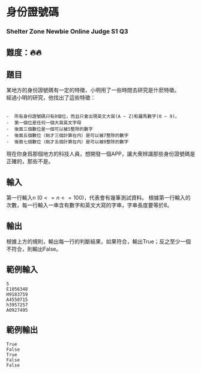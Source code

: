 # 身份證號碼
### Shelter Zone Newbie Online Judge S1 Q3

## 難度：🔥🔥

## 題目

某地方的身份證號碼有一定的特徵，小明用了一些時間去研究是什麽特徵。<br>
經過小明的研究，他找出了這些特徵：<br>
<br>
```
-  所有身份證號碼只有8個位，而且只會出現英文大寫(A ~ Z)和羅馬數字(0 ~ 9)。
-  第一個位是任何一個大寫英文字母
-  後面三個數位是一個可以被5整除的數字
-  後面五個數位（剛才三個計算在内）是可以被7整除的數字
-  後面七個數位（剛才五個計算在内）是可以被9整除的數字
```

現在你身爲那個地方的科技人員，想開發一個APP，讓大衆辨識那些身份證號碼是正確的，那些不是。

## 輸入
第一行輸入n $(0<=n<=100)$，代表會有幾筆測試資料。
根據第一行輸入的次數，每一行輸入一串含有數字和英文大寫的字串，字串長度要等於8。
## 輸出
根據上方的規則，輸出每一行的判斷結果，如果符合，輸出True；反之至少一個不符合，則輸出False。

## 範例輸入
```
5
E1056348
H9183759
A4550715
h3957257
A0927495
```
## 範例輸出
```
True
False
True
False
False
```
